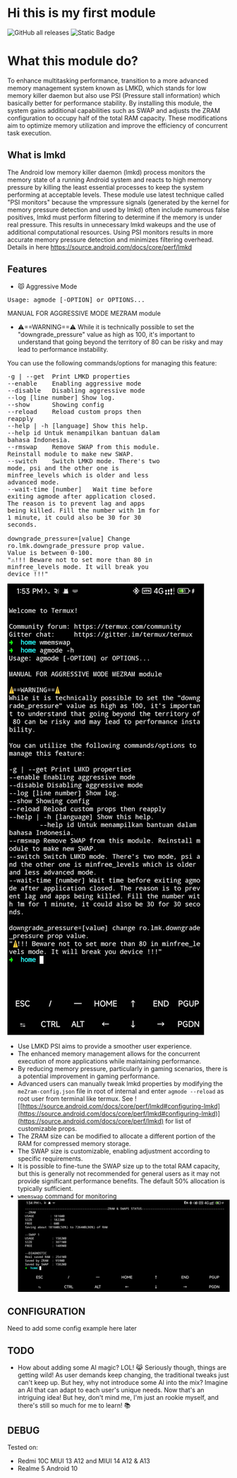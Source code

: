 # Hi this is my first module

![GitHub all releases](https://img.shields.io/github/downloads/lululoid/meZram/total) ![Static Badge](https://img.shields.io/badge/Download%20Here-brightgreen?link=https%3A%2F%2Fgithub.com%2Flululoid%2FmeZram%2Freleases%2Fdownload%2Fv1.6%2FmeZram-v1.6_16003.zip)


# What this module do?

To enhance multitasking performance, transition to a more advanced memory management system known as LMKD, which stands for low memory killer daemon but also use PSI (Pressure stall information) which basically better for performance stability. By installing this module, the system gains additional capabilities such as SWAP and adjusts the ZRAM configuration to occupy half of the total RAM capacity. These modifications aim to optimize memory utilization and improve the efficiency of concurrent task execution.

## What is lmkd

The Android low memory killer daemon (lmkd) process monitors the memory state of a running Android system and reacts to high memory pressure by killing the least essential processes to keep the system performing at acceptable levels. These module use latest technique called "PSI monitors" because the vmpressure signals (generated by the kernel for memory pressure detection and used by lmkd) often include numerous false positives, lmkd must perform filtering to determine if the memory is under real pressure. This results in unnecessary lmkd wakeups and the use of additional computational resources. Using PSI monitors results in more accurate memory pressure detection and minimizes filtering overhead.
Details in here https://source.android.com/docs/core/perf/lmkd

## Features

- 😾 Aggressive Mode

<pre>Usage: agmode [-OPTION] or OPTIONS...</pre>

MANUAL FOR AGGRESSIVE MODE MEZRAM module

- ⚠️==WARNING==⚠️
  While it is technically possible to set the "downgrade_pressure" value as high as 100, it's important to understand that going beyond the territory of 80 can be risky and may lead to performance instability.

You can use the following commands/options for managing this feature:

<pre style="max-width: 70%; white-space: pre-wrap; word-wrap: break-word">-g | --get  Print LMKD properties
--enable    Enabling aggressive mode 
--disable   Disabling aggressive mode 
--log [line number] Show log.
--show      Showing config
--reload    Reload custom props then reapply
--help | -h [language] Show this help.
--help id Untuk menampilkan bantuan dalam bahasa Indonesia.
--rmswap    Remove SWAP from this module. Reinstall module to make new SWAP.
--switch    Switch LMKD mode. There's two mode, psi and the other one is minfree_levels which is older and less advanced mode.
--wait-time [number]   Wait time before exiting agmode after application closed. The reason is to prevent lag and apps being killed. Fill the number with 1m for 1 minute, it could also be 30 for 30 seconds. 

downgrade_pressure=[value] Change ro.lmk.downgrade_pressure prop value. Value is between 0-100.
"⚠️!!! Beware not to set more than 80 in minfree_levels mode. It will break you device !!!"
</pre>
![aggressive mode](https://github.com/lululoid/meZram/blob/psi_variant/pic/aggressive_mode.jpg)

- Use LMKD PSI aims to provide a smoother user experience.
- The enhanced memory management allows for the concurrent execution of more applications while maintaining performance.
- By reducing memory pressure, particularly in gaming scenarios, there is a potential improvement in gaming performance.
- Advanced users can manually tweak lmkd properties by modifying the `meZram-config.json` file in root of internal and enter `agmode --reload` as root user from terminal like termux. See ![[https://source.android.com/docs/core/perf/lmkd#configuring-lmkd](https://source.android.com/docs/core/perf/lmkd#configuring-lmkd)](https://source.android.com/docs/core/perf/lmkd) for list of customizable props.
- The ZRAM size can be modified to allocate a different portion of the RAM for compressed memory storage.
- The SWAP size is customizable, enabling adjustment according to specific requirements.
- It is possible to fine-tune the SWAP size up to the total RAM capacity, but this is generally not recommended for general users as it may not provide significant performance benefits. The default 50% allocation is typically sufficient.
- `wmemswap` command for monitoring
![wmemswap](https://github.com/lululoid/meZram/blob/psi_variant/pic/wmemswap.jpg)

## CONFIGURATION
Need to add some config example here later

## TODO

- How about adding some AI magic? LOL! 😹 Seriously though, things are getting wild! As user demands keep changing, the traditional tweaks just can't keep up. But hey, why not introduce some AI into the mix? Imagine an AI that can adapt to each user's unique needs. Now that's an intriguing idea! But hey, don't mind me, I'm just an rookie myself, and there's still so much for me to learn! 📚

## DEBUG

Tested on:
- Redmi 10C MIUI 13 A12 and MIUI 14 A12 & A13
- Realme 5 Android 10
